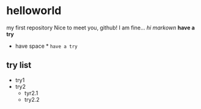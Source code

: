 # helloworld
my first repository
Nice to meet you, github!
I am fine...
*hi markown*
**have a try**
* have space *
` have a try `
## try list
+ try1
+ try2
  + tyr2.1
  + try2.2



  
